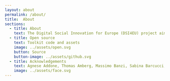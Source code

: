 ```yaml
---
layout: about
permalink: /about/
title:  About
sections:
  - title: About
    text: The Digital Social Innovation for Europe (DSI4EU) project aimed to this growing network of projects providing a bottom-up approach to tech development.     
  - title: Open source
    text: Toolkit code and assets
    image: ../assets/open.svg
    button: Source
    button-image: ../assets/github.svg
  - title: Acknowledgements
    text: Agnese Addone, Thomas Amberg, Massimo Banzi, Sabina Barcucci, Devoldere Bart, Greg Bernarda, Rajashekhar Bijja, Pramal Biswa, Yana Boeva, Valeria Borsotti, Paul Bristow, Stine Broen, Carmen Bruno, Marita Canina, Abhiruchi Chhikara, Gaia Colantonio, David Cuartielles, Tomas De Groote, Arnoud de Jong, Elena Deambrogio, Monica Del Basso, Jaromil Denis Roio, Lieza Dessein, Daniel Dobos, Anita Donna Bianco, Eszter Fakasz, Isabel Farina, Federico Ferretti, Paul Alexandre Fournier, Silvia Galfo, Pablo Garcia, Fanny Giordano, Serena Giulini, Daphna Glaubert, Nathalie Goethals, Davide Gomba, Valeria Graziano, David Green, Eman Haioty, Luc Hanneuse, Mikkel Holst, Irene Ingardi, Philip Koenig, TeeKay Kreissig, Frank Kresin, Bernard Lamon, Fiorenza Lipparini, Simon Lullin, Thomas Maillart, Dario Marmo, Simona Maschi, Maria Menendez Blanco, Massimo Menichinelli, Francesca Mereu, Max Munnecke, Edouard Naz, Susana Nascimento, Asger Nørregård Rasmussen, Abir Oreibi, Antonella Passani, Pasquale Pellegrino, Mirco Piccin, Alexandre Pólvora, Giovannni Profeta, Aruna Raman, Raffaella Rovida, Kavitha Sairam, Julian Salazar, Ilaria Scarpellini, Valentino Schio, Gowtham Selvaraj, Anna Seravalli, Anna Sienicka, Augustin Solioz, Alessandro Squatrito, Tuggle Ra-chel, Rachel Uwa, Christian Villum, Analisa Winther, Sopio Zheng
    image: ../assets/face.svg
---
```

